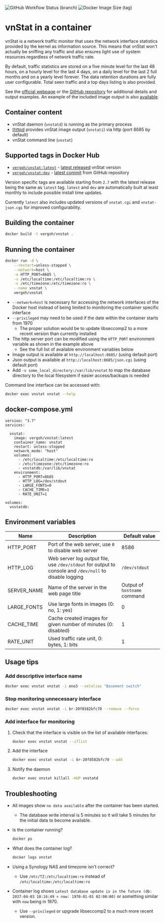 ![GitHub Workflow Status (branch)](https://img.shields.io/github/workflow/status/vergoh/vnstat-docker/release/master)
![Docker Image Size (tag)](https://img.shields.io/docker/image-size/vergoh/vnstat/latest)

# vnStat in a container

vnStat is a network traffic monitor that uses the network
interface statistics provided by the kernel as information source. This
means that vnStat won't actually be sniffing any traffic and also ensures
light use of system resources regardless of network traffic rate.

By default, traffic statistics are stored on a five minute level for the last
48 hours, on a hourly level for the last 4 days, on a daily level for the
last 2 full months and on a yearly level forever. The data retention durations
are fully user configurable. Total seen traffic and a top days listing is also
provided.

See the [official webpage](https://humdi.net/vnstat/) or the
[GitHub repository](https://github.com/vergoh/vnstat) for additional details
and output examples. An example of the included image output is also
[available](https://humdi.net/vnstat/cgidemo/).

## Container content

- vnStat daemon (`vnstatd`) is running as the primary process
- [thttpd](https://acme.com/software/thttpd/) provides vnStat image output (`vnstati`) via http (port 8685 by default)
- vnStat command line (`vnstat`)

## Supported tags in Docker Hub

- [`vergoh/vnstat:latest`](https://github.com/vergoh/vnstat-docker/blob/master/Dockerfile) - [latest released](https://github.com/vergoh/vnstat/releases) vnStat version
- [`vergoh/vnstat:dev`](https://github.com/vergoh/vnstat-docker/blob/master/Dockerfile-dev) - [latest commit](https://github.com/vergoh/vnstat/commits/master) from GitHub repository

Version specific tags are available starting from `2.7` with the latest release being the same as `latest` tag. `latest` and `dev` are automatically built at least monthly to include possible install time updates.

Currently `latest` also includes updated versions of `vnstat.cgi` and `vnstat-json.cgi` for improved configurability.

## Building the container

```sh
docker build -t vergoh/vnstat .
```

## Running the container

```sh
docker run -d \
    --restart=unless-stopped \
    --network=host \
    -e HTTP_PORT=8685 \
    -v /etc/localtime:/etc/localtime:ro \
    -v /etc/timezone:/etc/timezone:ro \
    --name vnstat \
    vergoh/vnstat
```

- `--network=host` is necessary for accessing the network interfaces of the Docker host instead of being limited to monitoring the container specific interface
- `--privileged` may need to be used if the date within the container starts from 1970
  - The proper solution would be to update libseccomp2 to a more recent version than currently installed
- The http server port can be modified using the `HTTP_PORT` environment variable as shown in the example above
  - See the full list of available environment variables below
- Image output is available at `http://localhost:8685/` (using default port)
- Json output is available at `http://localhost:8685/json.cgi` (using default port)
- Add `-v some_local_directory:/var/lib/vnstat` to map the database directory to the local filesystem if easier access/backups is needed

Command line interface can be accessed with:

```sh
docker exec vnstat vnstat --help
```

## docker-compose.yml

```text
version: "3.7"
services:

  vnstat:
    image: vergoh/vnstat:latest
    container_name: vnstat
    restart: unless-stopped
    network_mode: "host"
    volumes:
      - /etc/localtime:/etc/localtime:ro
      - /etc/timezone:/etc/timezone:ro
      - vnstatdb:/var/lib/vnstat
    environment:
      - HTTP_PORT=8685
      - HTTP_LOG=/dev/stdout
      - LARGE_FONTS=0
      - CACHE_TIME=1
      - RATE_UNIT=1

volumes:
  vnstatdb:
```

## Environment variables

Name | Description | Default value
--- | --- | ---
HTTP_PORT | Port of the web server, use `0` to disable web server | 8586
HTTP_LOG | Web server log output file, use `/dev/stdout` for output to console and `/dev/null` to disable logging | `/dev/stdout`
SERVER_NAME | Name of the server in the web page title | Output of `hostname` command
LARGE_FONTS | Use large fonts in images (0: no, 1: yes) | 0
CACHE_TIME | Cache created images for given number of minutes (0: disabled) | 1
RATE_UNIT | Used traffic rate unit, 0: bytes, 1: bits | 1

## Usage tips

### Add descriptive interface name

```sh
docker exec vnstat vnstat -i eno3 --setalias "Basement switch"
```

### Stop monitoring unnecessary interface

```sh
docker exec vnstat vnstat -i br-20f8582bfc70 --remove --force
```

### Add interface for monitoring

1. Check that the interface is visible on the list of available interfaces:

    ```sh
    docker exec vnstat vnstat --iflist
    ```

2. Add the interface

    ```sh
    docker exec vnstat vnstat -i br-20f8582bfc70 --add
    ```

3. Notify the daemon

    ```sh
    docker exec vnstat killall -HUP vnstatd
    ```

## Troubleshooting

- All images show `no data available` after the container has been started.
  - The database write interval is 5 minutes so it will take 5 minutes for the initial data to become available.

- Is the container running?

    ```sh
    docker ps
    ```

- What does the container log?

    ```sh
    docker logs vnstat
    ```

- Using a Synology NAS and timezone isn't correct?
  - Use `/etc/TZ:/etc/localtime:ro` instead of `/etc/localtime:/etc/localtime:ro`

- Container log shows `Latest database update is in the future (db: 2037-04-03 18:16:49 > now: 1970-01-01 02:00:00)` or something similar with `now` being in 1970.
  - Use `--privileged` or upgrade libseccomp2 to a much more recent version.
